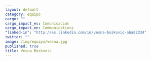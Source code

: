 ```yaml
---
layout: default
category: equipo
cargo: ""
cargo_impact_es: Comunicación
cargo_impact_en: Communications
"linked-in": "http://es.linkedin.com/in/vesna-boskovic-aba62334"
twitter: ""
image: /img/equipo/vesna.jpg
published: true
title: Vesna Boskovic
---
```



